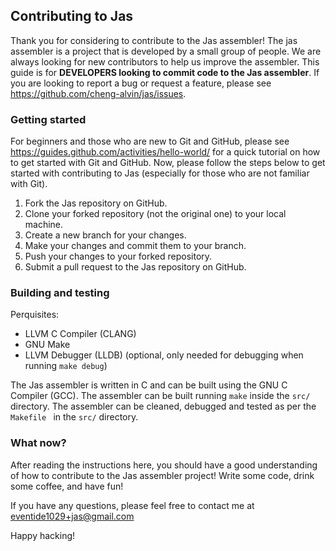 ## Contributing to Jas

Thank you for considering to contribute to the Jas assembler! The jas assembler is a project that is developed by a
small group of people. We are always looking for new contributors to help us improve the assembler. This guide is 
for **DEVELOPERS looking to commit code to the Jas assembler**. If you are looking to report a bug or request a
feature, please see https://github.com/cheng-alvin/jas/issues.

### Getting started
For beginners and those who are new to Git and GitHub, please see https://guides.github.com/activities/hello-world/
for a quick tutorial on how to get started with Git and GitHub. Now, please follow the steps below to get started
with contributing to Jas (especially for those who are not familiar with Git).

1. Fork the Jas repository on GitHub.
2. Clone your forked repository (not the original one) to your local machine.
3. Create a new branch for your changes.
4. Make your changes and commit them to your branch.
5. Push your changes to your forked repository.
6. Submit a pull request to the Jas repository on GitHub.

### Building and testing
Perquisites:
- LLVM C Compiler (CLANG)
- GNU Make
- LLVM Debugger (LLDB) (optional, only needed for debugging when running `make debug`)

The Jas assembler is written in C and can be built using the GNU C Compiler (GCC). The assembler can be built
running `make` inside the `src/` directory. The assembler can be cleaned, debugged and tested as per the `Makefile
` in the `src/` directory.

### What now?
After reading the instructions here, you should have a good understanding of how to contribute
to the Jas assembler project! Write some code, drink some coffee, and have fun!

If you have any questions, please feel free to contact me at eventide1029+jas@gmail.com

Happy hacking!
